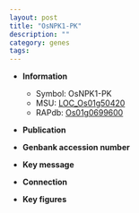 ```yaml
---
layout: post
title: "OsNPK1-PK"
description: ""
category: genes
tags: 
---
```


* **Information**  
    + Symbol: OsNPK1-PK  
    + MSU: [LOC_Os01g50420](http://rice.plantbiology.msu.edu/cgi-bin/ORF_infopage.cgi?orf=LOC_Os01g50420)  
    + RAPdb: [Os01g0699600](http://rapdb.dna.affrc.go.jp/viewer/gbrowse_details/irgsp1?name=Os01g0699600)  

* **Publication**  

* **Genbank accession number**  

* **Key message**  

* **Connection**  

* **Key figures**  


